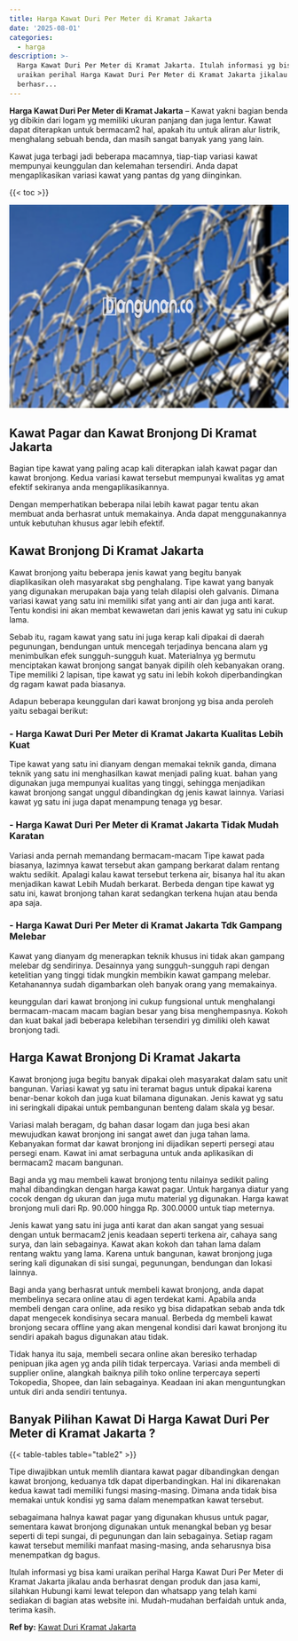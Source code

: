 ```yaml
---
title: Harga Kawat Duri Per Meter di Kramat Jakarta
date: '2025-08-01'
categories:
  - harga
description: >-
  Harga Kawat Duri Per Meter di Kramat Jakarta. Itulah informasi yg bisa kami
  uraikan perihal Harga Kawat Duri Per Meter di Kramat Jakarta jikalau anda
  berhasr...
---
```


**Harga Kawat Duri Per Meter di Kramat Jakarta** – Kawat yakni bagian benda yg dibikin dari logam yg memiliki ukuran panjang dan juga lentur. Kawat dapat diterapkan untuk bermacam2 hal, apakah itu untuk aliran alur listrik, menghalang sebuah benda, dan masih sangat banyak yang yang lain.

Kawat juga terbagi jadi beberapa macamnya, tiap-tiap variasi kawat mempunyai keunggulan dan kelemahan tersendiri. Anda dapat mengaplikasikan variasi kawat yang pantas dg yang diinginkan.

{{< toc >}}

![Harga Kawat Duri Per Meter di Kramat Jakarta](/images/jual-kawat-murah02.png)

## Kawat Pagar dan Kawat Bronjong Di Kramat Jakarta

Bagian tipe kawat yang paling acap kali diterapkan ialah kawat pagar dan kawat bronjong. Kedua variasi kawat tersebut mempunyai kwalitas yg amat efektif sekiranya anda mengaplikasikannya.

Dengan memperhatikan beberapa nilai lebih kawat pagar tentu akan membuat anda berhasrat untuk memakainya. Anda dapat menggunakannya untuk kebutuhan khusus agar lebih efektif.

## Kawat Bronjong Di Kramat Jakarta

Kawat bronjong yaitu beberapa jenis kawat yang begitu banyak diaplikasikan oleh masyarakat sbg penghalang. Tipe kawat yang banyak yang digunakan merupakan baja yang telah dilapisi oleh galvanis. Dimana variasi kawat yang satu ini memiliki sifat yang anti air dan juga anti karat. Tentu kondisi ini akan membat kewawetan dari jenis kawat yg satu ini cukup lama.

Sebab itu, ragam kawat yang satu ini juga kerap kali dipakai di daerah pegunungan, bendungan untuk mencegah terjadinya bencana alam yg menimbulkan efek sungguh-sungguh kuat. Materialnya yg bermutu menciptakan kawat bronjong sangat banyak dipilih oleh kebanyakan orang. Tipe memiliki 2 lapisan, tipe kawat yg satu ini lebih kokoh diperbandingkan dg ragam kawat pada biasanya.

Adapun beberapa keunggulan dari kawat bronjong yg bisa anda peroleh yaitu sebagai berikut:

### \- Harga Kawat Duri Per Meter di Kramat Jakarta Kualitas Lebih Kuat

Tipe kawat yang satu ini dianyam dengan memakai teknik ganda, dimana teknik yang satu ini menghasilkan kawat menjadi paling kuat. bahan yang digunakan juga mempunyai kualitas yang tinggi, sehingga menjadikan kawat bronjong sangat unggul dibandingkan dg jenis kawat lainnya. Variasi kawat yg satu ini juga dapat menampung tenaga yg besar.

### \- Harga Kawat Duri Per Meter di Kramat Jakarta Tidak Mudah Karatan

Variasi anda pernah memandang bermacam-macam Tipe kawat pada biasanya, lazimnya kawat tersebut akan gampang berkarat dalam rentang waktu sedikit. Apalagi kalau kawat tersebut terkena air, bisanya hal itu akan menjadikan kawat Lebih Mudah berkarat. Berbeda dengan tipe kawat yg satu ini, kawat bronjong tahan karat sedangkan terkena hujan atau benda apa saja.

### \- Harga Kawat Duri Per Meter di Kramat Jakarta Tdk Gampang Melebar

Kawat yang dianyam dg menerapkan teknik khusus ini tidak akan gampang melebar dg sendirinya. Desainnya yang sungguh-sungguh rapi dengan ketelitian yang tinggi tidak mungkin membikin kawat gampang melebar. Ketahanannya sudah digambarkan oleh banyak orang yang memakainya.

keunggulan dari kawat bronjong ini cukup fungsional untuk menghalangi bermacam-macam macam bagian besar yang bisa menghempasnya. Kokoh dan kuat bakal jadi beberapa kelebihan tersendiri yg dimiliki oleh kawat bronjong tadi.

## Harga Kawat Bronjong Di Kramat Jakarta

Kawat bronjong juga begitu banyak dipakai oleh masyarakat dalam satu unit bangunan. Variasi kawat yg satu ini teramat bagus untuk dipakai karena benar-benar kokoh dan juga kuat bilamana digunakan. Jenis kawat yg satu ini seringkali dipakai untuk pembangunan benteng dalam skala yg besar.

Variasi malah beragam, dg bahan dasar logam dan juga besi akan mewujudkan kawat bronjong ini sangat awet dan juga tahan lama. Kebanyakan format dar kawat bronjong ini dijadikan seperti persegi atau persegi enam. Kawat ini amat serbaguna untuk anda aplikasikan di bermacam2 macam bangunan.

Bagi anda yg mau membeli kawat bronjong tentu nilainya sedikit paling mahal dibandingkan dengan harga kawat pagar. Untuk harganya diatur yang cocok dengan dg ukuran dan juga mutu material yg digunakan. Harga kawat bronjong muli dari Rp. 90.000 hingga Rp. 300.0000 untuk tiap meternya.

Jenis kawat yang satu ini juga anti karat dan akan sangat yang sesuai dengan untuk bermacam2 jenis keadaan seperti terkena air, cahaya sang surya, dan lain sebagainya. Kawat akan kokoh dan tahan lama dalam rentang waktu yang lama. Karena untuk bangunan, kawat bronjong juga sering kali digunakan di sisi sungai, pegunungan, bendungan dan lokasi lainnya.

Bagi anda yang berhasrat untuk membeli kawat bronjong, anda dapat membelinya secara online atau di agen terdekat kami. Apabila anda membeli dengan cara online, ada resiko yg bisa didapatkan sebab anda tdk dapat mengecek kondisinya secara manual. Berbeda dg membeli kawat bronjong secara offline yang akan mengenal kondisi dari kawat bronjong itu sendiri apakah bagus digunakan atau tidak.

Tidak hanya itu saja, membeli secara online akan beresiko terhadap penipuan jika agen yg anda pilih tidak terpercaya. Variasi anda membeli di supplier online, alangkah baiknya pilih toko online terpercaya seperti Tokopedia, Shopee, dan lain sebagainya. Keadaan ini akan menguntungkan untuk diri anda sendiri tentunya.

## Banyak Pilihan Kawat Di Harga Kawat Duri Per Meter di Kramat Jakarta ?

{{< table-tables table="table2" >}}

Tipe diwajibkan untuk memlih diantara kawat pagar dibandingkan dengan kawat bronjong, keduanya tdk dapat diperbandingkan. Hal ini dikarenakan kedua kawat tadi memiliki fungsi masing-masing. Dimana anda tidak bisa memakai untuk kondisi yg sama dalam menempatkan kawat tersebut.

sebagaimana halnya kawat pagar yang digunakan khusus untuk pagar, sementara kawat bronjong digunakan untuk menangkal beban yg besar seperti di tepi sungai, di pegunungan dan lain sebagainya. Setiap ragam kawat tersebut memiliki manfaat masing-masing, anda seharusnya bisa menempatkan dg bagus.

Itulah informasi yg bisa kami uraikan perihal Harga Kawat Duri Per Meter di Kramat Jakarta jikalau anda berhasrat dengan produk dan jasa kami, silahkan Hubungi kami lewat telepon dan whatsapp yang telah kami sediakan di bagian atas website ini. Mudah-mudahan berfaidah untuk anda, terima kasih.

**Ref by:** [Kawat Duri Kramat Jakarta](https://id.wikipedia.org/wiki/Kawat)

